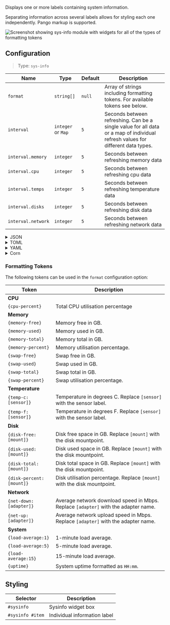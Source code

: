 Displays one or more labels containing system information. 

Separating information across several labels allows for styling each one independently. 
Pango markup is supported.

![Screenshot showing sys-info module with widgets for all of the types of formatting tokens](https://user-images.githubusercontent.com/5057870/196059090-4056d083-69f0-4e6f-9673-9e35dc29d9f0.png)


## Configuration

> Type: `sys-info`

| Name               | Type               | Default | Description                                                                                                                    |
|--------------------|--------------------|---------|--------------------------------------------------------------------------------------------------------------------------------|
| `format`           | `string[]`         | `null`  | Array of strings including formatting tokens. For available tokens see below.                                                  |
| `interval`         | `integer` or `Map` | `5`     | Seconds between refreshing. Can be a single value for all data or a map of individual refresh values for different data types. |
| `interval.memory`  | `integer`          | `5`     | Seconds between refreshing memory data                                                                                         |
| `interval.cpu`     | `integer`          | `5`     | Seconds between refreshing cpu data                                                                                            |
| `interval.temps`   | `integer`          | `5`     | Seconds between refreshing temperature data                                                                                    |
| `interval.disks`   | `integer`          | `5`     | Seconds between refreshing disk data                                                                                           |
| `interval.network` | `integer`          | `5`     | Seconds between refreshing network data                                                                                        |

<details>
<summary>JSON</summary>

```json
{
  "end": [
    {
      "format": [
        " {cpu-percent}% | {temp-c:k10temp-Tccd1}°C",
        " {memory-used} / {memory-total} GB ({memory-percent}%)",
        "| {swap-used} / {swap-total} GB ({swap-percent}%)",
        " {disk-used:/} / {disk-total:/} GB ({disk-percent:/}%)",
        "李 {net-down:enp39s0} / {net-up:enp39s0} Mbps",
        "猪 {load-average:1} | {load-average:5} | {load-average:15}",
        " {uptime}"
      ],
      "interval": {
        "cpu": 1,
        "disks": 300,
        "memory": 30,
        "networks": 3,
        "temps": 5
      },
      "type": "sys-info"
    }
  ]
}
```

</details>

<details>
<summary>TOML</summary>

```toml
[[end]]
type = 'sys-info'
format = [
    ' {cpu-percent}% | {temp-c:k10temp-Tccd1}°C',
    ' {memory-used} / {memory-total} GB ({memory-percent}%)',
    '| {swap-used} / {swap-total} GB ({swap-percent}%)',
    ' {disk-used:/} / {disk-total:/} GB ({disk-percent:/}%)',
    '李 {net-down:enp39s0} / {net-up:enp39s0} Mbps',
    '猪 {load-average:1} | {load-average:5} | {load-average:15}',
    ' {uptime}',
]

[end.interval]
cpu = 1
disks = 300
memory = 30
networks = 3
temps = 5


```

</details>

<details>
<summary>YAML</summary>

```yaml
end:
- format:
  -  {cpu-percent}% | {temp-c:k10temp-Tccd1}°C
  -  {memory-used} / {memory-total} GB ({memory-percent}%)
  - '| {swap-used} / {swap-total} GB ({swap-percent}%)'
  -  {disk-used:/} / {disk-total:/} GB ({disk-percent:/}%)
  - 李 {net-down:enp39s0} / {net-up:enp39s0} Mbps
  - 猪 {load-average:1} | {load-average:5} | {load-average:15}
  -  {uptime}
  interval:
    cpu: 1
    disks: 300
    memory: 30
    networks: 3
    temps: 5
  type: sys-info
```

</details>

<details>
<summary>Corn</summary>

```corn
{
  end = [
    {
      type = "sys-info"

      interval.memory = 30
      interval.cpu = 1
      interval.temps = 5
      interval.disks = 300
      interval.networks = 3

      format = [
        " {cpu-percent}% | {temp-c:k10temp-Tccd1}°C"
        " {memory-used} / {memory-total} GB ({memory-percent}%)"
        "| {swap-used} / {swap-total} GB ({swap-percent}%)"
        " {disk-used:/} / {disk-total:/} GB ({disk-percent:/}%)"
        "李 {net-down:enp39s0} / {net-up:enp39s0} Mbps"
        "猪 {load-average:1} | {load-average:5} | {load-average:15}"
        " {uptime}"
      ]
    }
  ]
}
```

</details>

### Formatting Tokens

The following tokens can be used in the `format` configuration option:

| Token                    | Description                                                                        |
|--------------------------|------------------------------------------------------------------------------------|
| **CPU**                  |                                                                                    |
| `{cpu-percent}`          | Total CPU utilisation percentage                                                   |
| **Memory**               |                                                                                    |
| `{memory-free}`          | Memory free in GB.                                                                 |
| `{memory-used}`          | Memory used in GB.                                                                 |
| `{memory-total}`         | Memory total in GB.                                                                |
| `{memory-percent}`       | Memory utilisation percentage.                                                     |
| `{swap-free}`            | Swap free in GB.                                                                   |
| `{swap-used}`            | Swap used in GB.                                                                   |
| `{swap-total}`           | Swap total in GB.                                                                  |
| `{swap-percent}`         | Swap utilisation percentage.                                                       |
| **Temperature**          |                                                                                    |
| `{temp-c:[sensor]}`      | Temperature in degrees C. Replace `[sensor]` with the sensor label.                |
| `{temp-f:[sensor]}`      | Temperature in degrees F. Replace `[sensor]` with the sensor label.                |
| **Disk**                 |                                                                                    |
| `{disk-free:[mount]}`    | Disk free space in GB. Replace `[mount]` with the disk mountpoint.                 |
| `{disk-used:[mount]}`    | Disk used space in GB. Replace `[mount]` with the disk mountpoint.                 |
| `{disk-total:[mount]}`   | Disk total space in GB. Replace `[mount]` with the disk mountpoint.                |
| `{disk-percent:[mount]}` | Disk utilisation percentage. Replace `[mount]` with the disk mountpoint.           |
| **Network**              |                                                                                    |
| `{net-down:[adapter]}`   | Average network download speed in Mbps. Replace `[adapter]` with the adapter name. |
| `{net-up:[adapter]}`     | Average network upload speed in Mbps. Replace `[adapter]` with the adapter name.   |
| **System**               |                                                                                    |
| `{load-average:1}`       | 1-minute load average.                                                             |
| `{load-average:5}`       | 5-minute load average.                                                             |
| `{load-average:15}`      | 15-minute load average.                                                            |
| `{uptime}`               | System uptime formatted as `HH:mm`.                                                |

## Styling

| Selector         | Description                  |
|------------------|------------------------------|
| `#sysinfo`       | Sysinfo widget box           |
| `#sysinfo #item` | Individual information label |